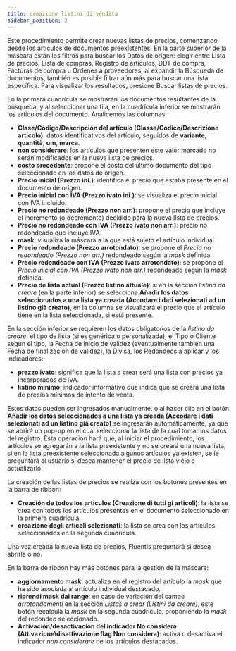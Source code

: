 ```yaml
---
title: creazione listini di vendita
sidebar_position: 3
---
```


Este procedimiento permite crear nuevas listas de precios, comenzando desde los artículos de documentos preexistentes. En la parte superior de la máscara están los filtros para buscar los Datos de origen: elegir entre Lista de precios, Lista de compras, Registro de artículos, DDT de compra, Facturas de compra u Órdenes a proveedores; al expandir la Búsqueda de documentos, también es posible filtrar aún más para buscar una lista específica. Para visualizar los resultados, presione Buscar listas de precios.

En la primera cuadrícula se mostrarán los documentos resultantes de la búsqueda, y al seleccionar una fila, en la cuadrícula inferior se mostrarán los artículos del documento. Analicemos las columnas:  
- **Clase/Código/Descripción del artículo (Classe/Codice/Descrizione articolo)**: datos identificativos del artículo, seguidos de **variante**, **quantità**, **um**, **marca**.  
- **non considerare**: los artículos que presenten este valor marcado no serán modificados en la nueva lista de precios.  
- **costo precedente**: propone el costo del último documento del tipo seleccionado en los datos de origen.  
- **Precio inicial (Prezzo ini.)**: identifica el precio que estaba presente en el documento de origen.  
- **Precio inicial con IVA (Prezzo ivato ini.)**: se visualiza el precio inicial con IVA incluido.  
- **Precio no redondeado (Prezzo non arr.)**: propone el precio que incluye el incremento (o decremento) decidido para la nueva lista de precios.  
- **Precio no redondeado con IVA (Prezzo ivato non arr.)**: precio no redondeado que incluye IVA.  
- **mask**: visualiza la máscara a la que está sujeto el artículo individual.  
- **Precio redondeado (Prezzo arrotondato)**: se propone el *Precio no redondeado (Prezzo non arr.)* redondeado según la *mask* definida.  
- **Precio redondeado con IVA (Prezzo ivato arrotondato)**: se propone el *Precio inicial con IVA (Prezzo ivato non arr.)* redondeado según la *mask* definida.  
- **Precio de lista actual (Prezzo listino attuale)**: si en la sección *listino da creare* (en la parte inferior) se selecciona **Añadir los datos seleccionados a una lista ya creada (Accodare i dati selezionati ad un listino già creato)**, en la columna se visualizará el precio que el artículo tiene en la lista seleccionada, si está presente.

En la sección inferior se requieren los datos obligatorios de la *listino da creare*: el tipo de lista (si es genérica o personalizada), el Tipo o Cliente según el tipo, la Fecha de inicio de validez (eventualmente también una Fecha de finalización de validez), la Divisa, los Redondeos a aplicar y los indicadores:  
- **prezzo ivato**: significa que la lista a crear será una lista con precios ya incorporados de IVA.  
- **listino minimo**: indicador informativo que indica que se creará una lista de precios mínimos de intento de venta.

Estos datos pueden ser ingresados manualmente, o al hacer clic en el botón **Añadir los datos seleccionados a una lista ya creada (Accodare i dati selezionati ad un listino già creato)** se ingresarán automáticamente, ya que se abrirá un pop-up en el cual seleccionar la lista de la cual tomar los datos del registro. Esta operación hará que, al iniciar el procedimiento, los artículos se agregarán a la lista preexistente y no se creará una nueva lista; si en la lista preexistente seleccionada algunos artículos ya existen, se le preguntará al usuario si desea mantener el precio de lista viejo o actualizarlo.

La creación de las listas de precios se realiza con los botones presentes en la barra de ribbon:  
- **Creación de todos los artículos (Creazione di tutti gi articoli)**: la lista se crea con todos los artículos presentes en el documento seleccionado en la primera cuadrícula.  
- **creazione degli articoli selezionati**: la lista se crea con los artículos seleccionados en la segunda cuadrícula.

Una vez creada la nueva lista de precios, Fluentis preguntará si desea abrirla o no.

En la barra de ribbon hay más botones para la gestión de la máscara:  
- **aggiornamento mask**: actualiza en el registro del artículo la *mask* que ha sido asociada al artículo individual destacado.  
- **riprendi mask dai range**: en caso de variación del campo *arrotondamenti* en la sección *Listas a crear (Listini da creare)*, este botón recalcula la *mask* en la segunda cuadrícula, proponiendo la *mask* del redondeo seleccionado.  
- **Activación/desactivación del indicador No considera (Attivazione\disattivazione flag Non considera)**: activa o desactiva el indicador *non considerare* de los artículos destacados.